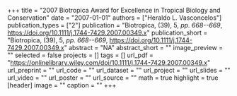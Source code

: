 +++
title = "2007 Biotropica Award for Excellence in Tropical Biology and Conservation"
date = "2007-01-01"
authors = ["Heraldo L. Vasconcelos"]
publication_types = ["2"]
publication = "Biotropica, (39), 5, _pp. 668--669_, https://doi.org/10.1111/j.1744-7429.2007.00349.x"
publication_short = "Biotropica, (39), 5, _pp. 668--669_, https://doi.org/10.1111/j.1744-7429.2007.00349.x"
abstract = "NA"
abstract_short = ""
image_preview = ""
selected = false
projects = []
tags = []
url_pdf = "https://onlinelibrary.wiley.com/doi/10.1111/j.1744-7429.2007.00349.x"
url_preprint = ""
url_code = ""
url_dataset = ""
url_project = ""
url_slides = ""
url_video = ""
url_poster = ""
url_source = ""
math = true
highlight = true
[header]
image = ""
caption = ""
+++
